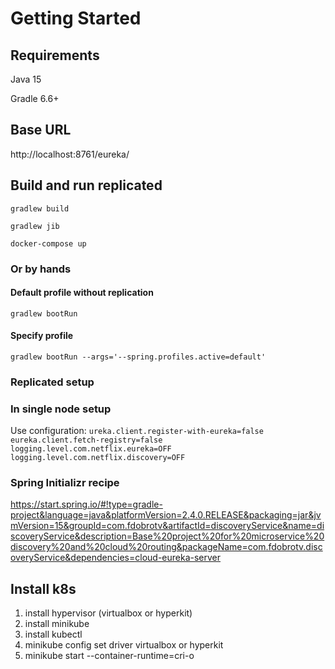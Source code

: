 # Getting Started

## Requirements
Java 15

Gradle 6.6+

## Base URL
http://localhost:8761/eureka/

## Build and run replicated
`gradlew build`

`gradlew jib`

`docker-compose up`

### Or by hands
#### Default profile without replication
`gradlew bootRun`

#### Specify profile
`gradlew bootRun --args='--spring.profiles.active=default'`

### Replicated setup

### In single node setup
Use configuration:
`ureka.client.register-with-eureka=false
 eureka.client.fetch-registry=false
 logging.level.com.netflix.eureka=OFF
 logging.level.com.netflix.discovery=OFF`

### Spring Initializr recipe
https://start.spring.io/#!type=gradle-project&language=java&platformVersion=2.4.0.RELEASE&packaging=jar&jvmVersion=15&groupId=com.fdobrotv&artifactId=discoveryService&name=discoveryService&description=Base%20project%20for%20microservice%20discovery%20and%20cloud%20routing&packageName=com.fdobrotv.discoveryService&dependencies=cloud-eureka-server

## Install k8s
1) install hypervisor (virtualbox or hyperkit)
2) install minikube
3) install kubectl
4) minikube config set driver virtualbox
or hyperkit
5) minikube start --container-runtime=cri-o

